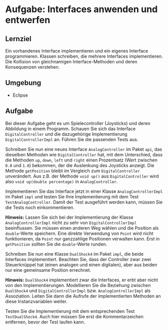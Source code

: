# Aufgabe: Interfaces anwenden und entwerfen

## Lernziel

Ein vorhandenes Interface implementieren und ein eigenes Interface programmieren. Klassen schreiben, die mehrere Interfaces implementieren. Die Kollision von gleichnamigen Interface-Methoden und deren Konsequenzen verstehen.

## Umgebung

  * Eclipse


## Aufgabe

Bei dieser Aufgabe geht es um Spielecontroller (Joysticks) und deren Abbildung in einem Programm. Schauen Sie sich das Interface `DigitalController` und die dazugeh&ouml;rige Implementierung `DigitalControllerImpl` an. F&uuml;hren Sie die passenden Tests aus.

Schreiben Sie nun eine neues Interface `AnalogController` im Paket `api`, das dieselben Methoden wie `DigitalController` hat, mit dem Unterschied, dass die Methoden `up`, `down`, `left` und `right` einen Prozentsatz (Wert zwischen `0.0` und `1.0`) bekommen, der die Auslenkung des Joysticks anzeigt. Die Methode `getPosition` bleibt im Vergleich zum `DigitalController` unver&auml;ndert. Aus z.B. der Methode `void up()` aus `DigitalController` wird also `void up(double percentage)` in `AnalogController`.

Implementieren Sie das Interface jetzt in einer Klasse `AnalogControllerImpl` im Paket `impl` und testen Sie Ihre Implementierung mit dem Test `TestAnalogController`. Damit der Test ausgef&uuml;hrt werden kann, m&uuml;ssen Sie die Tests noch einkommentieren.

__Hinweis:__ Lassen Sie sich bei der Implementierung der Klasse `AnalogControllerImpl` nicht zu sehr von `DigitalControllerImpl` beeinflussen. Sie m&uuml;ssen einen anderen Weg w&auml;hlen und die Position als `double`-Werte speichern. Eine direkte Verwendung von `Point` wird nicht funktionieren, da `Point` nur ganzzahlige Positionen verwalten kann. Erst in `getPosition` sollten Sie die `double`-Werte runden.

Schreiben Sie nun eine Klasse `DualShock4` im Paket `impl`, die beide Interfaces implementiert. Beachten Sie, dass der Controller zwar zwei Steuerkn&uuml;ppel hat (einen analogen und einen digitalen), aber aus beiden nur eine gemeinsame Position errechnet.

__Hinweis:__ `DualShock4` implementiert zwar die Interfaces, er erbt aber nicht von den Implementierungen. Modellieren Sie die Beziehung zwischen `DualShock4` und `DigitalControllerImpl` bzw. `AnalogControllerImpl` als Assoziation. Leiten Sie dann die Aufrufe der implementierten Methoden an diese Instanzvariablen weiter.

Testen Sie die Implementierung mit dem entsprechenden Test `TestDualShock4`. Auch hier m&uuml;ssen Sie erst die Kommentarzeichen entfernen, bevor der Test laufen kann.


